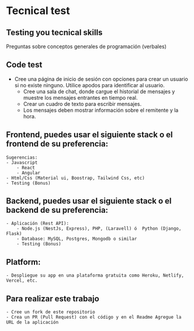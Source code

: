 # Tecnical test

## Testing you tecnical skills
Preguntas sobre conceptos generales de programación (verbales)

## Code test

- Cree una página de inicio de sesión con opciones para crear un usuario si no existe ninguno. Utilice apodos para identificar al usuario.
    - Cree una sala de chat, donde cargue el historial de mensajes y muestre los mensajes entrantes en tiempo real.
    - Crear un cuadro de texto para escribir mensajes.
    - Los mensajes deben mostrar información sobre el remitente y la hora.

## Frontend, puedes usar el siguiente stack o el frontend de su preferencia:
    Sugerencias:
    - Javascript
        - React
        - Angular
    - Html/Css (Material ui, Boostrap, Tailwind Css, etc)
    - Testing (Bonus)

## Backend, puedes usar el siguiente stack o el backend de su preferencia:
    - Aplicación (Rest API):
        - Node.js (NestJs, Express), PHP, (Laravell) ó  Python (Django, Flask)
        - Database: MySQL, Postgres, Mongodb o similar
        - Testing (Bonus)

## Platform:
    - Despliegue su app en una plataforma gratuita como Heroku, Netlify, Vercel, etc.

## Para realizar este trabajo
    - Cree un fork de este repositorio
    - Crea un PR (Pull Request) con el código y en el Readme Agregue la URL de la aplicación

